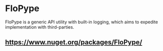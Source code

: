 # FloPype
FloPype is a generic API utility with built-in logging, which aims to expedite implementation with third-parties.

## https://www.nuget.org/packages/FloPype/
